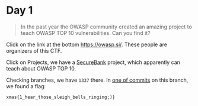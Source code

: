 # Day 1

> In the past year the OWASP community created an amazing project to teach OWASP TOP 10 vulnerabilities. Can you find it?

Click on the link at the bottom <https://owasp.si/>. These people are organizers of this CTF.

Click on Projects, we have a [SecureBank](https://github.com/ssrdio/SecureBank) project, which apparently can teach about OWASP TOP 10.

Checking branches, we have `1337` there. In [one of commits](https://github.com/ssrdio/SecureBank/commit/a0b5fff459a7a18faba3fc96d0beea58cb3aca97) on this branch, we found a flag:

```
xmas{1_hear_those_sleigh_bells_ringing;)}
```
